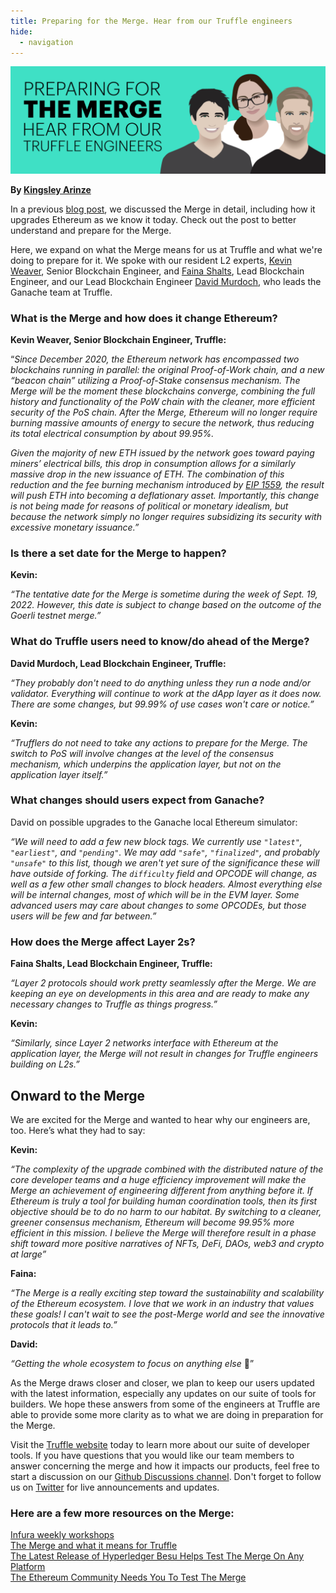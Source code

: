 ```yaml
---
title: Preparing for the Merge. Hear from our Truffle engineers 
hide:
  - navigation
---
```


![preparing for the merge - banner](./the-merge-update.png)

**By [Kingsley Arinze](https://twitter.com/heydamali)**

In a previous [blog post](https://trufflesuite.com/blog/the-merge-and-what-it-means-for-truffle), we discussed the Merge in detail, including how it upgrades Ethereum as we know it today. Check out the post to better understand and prepare for the Merge.

Here, we expand on what the Merge means for us at Truffle and what we're doing to prepare for it. We spoke with our resident L2 experts, [Kevin Weaver](https://twitter.com/kevin_weaver), Senior Blockchain Engineer, and [Faina Shalts](https://twitter.com/bitsplaining), Lead Blockchain Engineer, and our Lead Blockchain Engineer [David Murdoch](https://twitter.com/atdavidmurdoch), who leads the Ganache team at Truffle.

### ​​What is the Merge and how does it change Ethereum?

**Kevin Weaver, Senior Blockchain Engineer, Truffle:**

“*Since December 2020, the Ethereum network has encompassed two blockchains running in parallel: the original Proof-of-Work chain, and a new “beacon chain” utilizing a Proof-of-Stake consensus mechanism. The Merge will be the moment these blockchains converge, combining the full history and functionality of the PoW chain with the cleaner, more efficient security of the PoS chain. After the Merge, Ethereum will no longer require burning massive amounts of energy to secure the network, thus reducing its total electrical consumption by about 99.95%.* 

*Given the majority of new ETH issued by the network goes toward paying miners’ electrical bills, this drop in consumption allows for a similarly massive drop in the new issuance of ETH. The combination of this reduction and the fee burning mechanism introduced by [EIP 1559](https://consensys.net/blog/quorum/what-is-eip-1559-how-will-it-change-ethereum), the result will push ETH into becoming a deflationary asset. Importantly, this change is not being made for reasons of political or monetary idealism, but because the network simply no longer requires subsidizing its security with excessive monetary issuance.”*

### Is there a set date for the Merge to happen?

**Kevin:**

*“The tentative date for the Merge is sometime during the week of Sept. 19, 2022. However, this date is subject to change based on the outcome of the Goerli testnet merge.”*

### What do Truffle users need to know/do ahead of the Merge?

**David Murdoch, Lead Blockchain Engineer, Truffle:**

*“They probably don't need to do anything unless they run a node and/or validator. Everything will continue to work at the dApp layer as it does now. There are some changes, but 99.99% of use cases won't care or notice.”* 

**Kevin:**

*“Trufflers do not need to take any actions to prepare for the Merge. The switch to PoS will involve changes at the level of the consensus mechanism, which underpins the application layer, but not on the application layer itself.”*

### What changes should users expect from Ganache?

David on possible upgrades to the Ganache local Ethereum simulator:

*“We will need to add a few new block tags. We currently use `"latest"`, `"earliest"`, and `"pending"`. We may add `"safe"`, `"finalized"`, and probably `"unsafe"` to this list, though we aren't yet sure of the significance these will have outside of forking. The `difficulty` field and OPCODE will change, as well as a few other small changes to block headers. Almost everything else will be internal changes, most of which will be in the EVM layer. Some advanced users may care about changes to some OPCODEs, but those users will be few and far between.”*

### How does the Merge affect Layer 2s? 

**Faina Shalts, Lead Blockchain Engineer, Truffle:**

*“Layer 2 protocols should work pretty seamlessly after the Merge. We are keeping an eye on developments in this area and are ready to make any necessary changes to Truffle as things progress.”*

**Kevin:**

*“Similarly, since Layer 2 networks interface with Ethereum at the application layer, the Merge will not result in changes for Truffle engineers building on L2s.”*

## Onward to the Merge

We are excited for the Merge and  wanted to hear why our engineers are, too. Here’s what they had to say:

**Kevin:**

*“The complexity of the upgrade combined with the distributed nature of the core developer teams and a huge efficiency improvement will make the Merge an achievement of engineering different from anything before it. If Ethereum is truly a tool for building human coordination tools, then its first objective should be to do no harm to our habitat. By switching to a cleaner, greener consensus mechanism, Ethereum will become 99.95% more efficient in this mission. I believe the Merge will therefore result in a phase shift toward more positive narratives of NFTs, DeFi, DAOs, web3 and crypto at large”*

**Faina:**

*“The Merge is a really exciting step toward the sustainability and scalability of the Ethereum ecosystem. I love that we work in an industry that values these goals! I can't wait to see the post-Merge world and see the innovative protocols that it leads to.”* 

**David:**

*“Getting the whole ecosystem to focus on anything else* 🙂” 

As the Merge draws closer and closer, we plan to keep our users updated with the latest information, especially any updates on our suite of tools for builders. We hope these answers from some of the engineers at Truffle are able to provide some more clarity as to what we are doing in preparation for the Merge.

Visit the [Truffle website](https://trufflesuite.com) today to learn more about our suite of developer tools. If you have questions that you would like our team members to answer concerning the merge and how it impacts our products, feel free to start a discussion on our [Github Discussions channel](https://github.com/orgs/trufflesuite/discussions). Don't forget to follow us on [Twitter](https://twitter.com/trufflesuite) for live announcements and updates.

### Here are a few more resources on the Merge:

[Infura weekly workshops](https://blog.infura.io/post/how-to-stay-informed-about-the-merge-with-infura)  
[The Merge and what it means for Truffle](https://trufflesuite.com/blog/the-merge-and-what-it-means-for-truffle)  
[The Latest Release of Hyperledger Besu Helps Test The Merge On Any Platform](https://consensys.net/blog/news/the-latest-release-of-besu-helps-test-the-merge-on-any-platform)  
[The Ethereum Community Needs You To Test The Merge](https://consensys.net/blog/news/the-ethereum-community-needs-you-to-test-the-merge)  